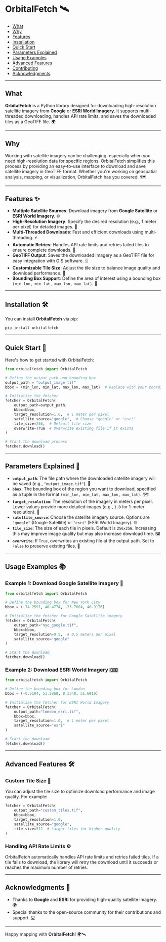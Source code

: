 # OrbitalFetch 🛰️
- [What](#what)
- [Why](#why)
- [Features](#features)
- [Installation](#installation)
- [Quick Start](#quick-start)
- [Parameters Explained](#parameters-explained)
- [Usage Examples](#usage-examples)
- [Advanced Features](#advanced-features)
- [Contributing](#contributing)
- [Acknowledgments](#acknowledgments)

---

## What
**OrbitalFetch** is a Python library designed for downloading high-resolution satellite imagery from **Google** or **ESRI World Imagery**. It supports multi-threaded downloading, handles API rate limits, and saves the downloaded tiles as a GeoTIFF file. 🌍

---

## Why
Working with satellite imagery can be challenging, especially when you need high-resolution data for specific regions. OrbitalFetch simplifies this process by providing an easy-to-use interface to download and save satellite imagery in GeoTIFF format. Whether you're working on geospatial analysis, mapping, or visualization, OrbitalFetch has you covered. 🗺️

---

## Features ✨

- **Multiple Satellite Sources**: Download imagery from **Google Satellite** or **ESRI World Imagery**. 🌐
- **High-Resolution Imagery**: Specify the desired resolution (e.g., 1 meter per pixel) for detailed images. 📸
- **Multi-Threaded Downloads**: Fast and efficient downloads using multi-threading. ⚡
- **Automatic Retries**: Handles API rate limits and retries failed tiles to ensure complete downloads. 🔄
- **GeoTIFF Output**: Saves the downloaded imagery as a GeoTIFF file for easy integration with GIS software. 🗄️
- **Customizable Tile Size**: Adjust the tile size to balance image quality and download performance. 🧩
- **Bounding Box Support**: Define the area of interest using a bounding box `(min_lon, min_lat, max_lon, max_lat)`. 📍

---

## Installation 🛠️

You can install **OrbitalFetch** via pip:

```bash
pip install orbitalfetch
```

---

## Quick Start 🚀

Here's how to get started with OrbitalFetch:

```python
from orbitalfetch import OrbitalFetch

# Define the output path and bounding box
output_path = "output_image.tif"
bbox = (min_lon, min_lat, max_lon, max_lat)  # Replace with your coordinates

# Initialize the fetcher
fetcher = OrbitalFetch(
    output_path=output_path,
    bbox=bbox,
    target_resolution=1.0,  # 1 meter per pixel
    satellite_source="google",  # Choose "google" or "esri"
    tile_size=256,  # Default tile size
    overwrite=True  # Overwrite existing file if it exists
)

# Start the download process
fetcher.download()
```

---

## Parameters Explained 📝

- **`output_path`**: The file path where the downloaded satellite imagery will be saved (e.g., `"output_image.tif"`). 📂
- **`bbox`**: The bounding box of the region you want to download, specified as a tuple in the format `(min_lon, min_lat, max_lon, max_lat)`. 🗺️
- **`target_resolution`**: The resolution of the imagery in meters per pixel. Lower values provide more detailed images (e.g., `1.0` for 1-meter resolution). 📏
- **`satellite_source`**: Choose the satellite imagery source. Options are `"google"` (Google Satellite) or `"esri"` (ESRI World Imagery). 🌐
- **`tile_size`**: The size of each tile in pixels. Default is `256x256`. Increasing this may improve image quality but may also increase download time. 🖼️
- **`overwrite`**: If `True`, overwrites an existing file at the output path. Set to `False` to preserve existing files. 🔄

---

## Usage Examples 📚

### Example 1: Download Google Satellite Imagery 🗽

```python
from orbitalfetch import OrbitalFetch

# Define the bounding box for New York City
bbox = (-74.2591, 40.4774, -73.7004, 40.9176)

# Initialize the fetcher for Google Satellite imagery
fetcher = OrbitalFetch(
    output_path="nyc_google.tif",
    bbox=bbox,
    target_resolution=0.5,  # 0.5 meters per pixel
    satellite_source="google"
)

# Start the download
fetcher.download()
```
### Example 2: Download ESRI World Imagery 🇬🇧

```python
from orbitalfetch import OrbitalFetch

# Define the bounding box for London
bbox = (-0.5104, 51.2868, 0.3340, 51.6919)

# Initialize the fetcher for ESRI World Imagery
fetcher = OrbitalFetch(
    output_path="london_esri.tif",
    bbox=bbox,
    target_resolution=1.0,  # 1 meter per pixel
    satellite_source="esri"
)

# Start the download
fetcher.download()
```

---

## Advanced Features 🛠️

### Custom Tile Size 🧩
You can adjust the tile size to optimize download performance and image quality. For example:

```python
fetcher = OrbitalFetch(
    output_path="custom_tiles.tif",
    bbox=bbox,
    target_resolution=1.0,
    satellite_source="google",
    tile_size=512  # Larger tiles for higher quality
)
```

### Handling API Rate Limits ⚙️
OrbitalFetch automatically handles API rate limits and retries failed tiles. If a tile fails to download, the library will retry the download until it succeeds or reaches the maximum number of retries.

---

## Acknowledgments 🙏

- Thanks to **Google** and **ESRI** for providing high-quality satellite imagery. 🌍
- Special thanks to the open-source community for their contributions and support. 💻

---

Happy mapping with **OrbitalFetch**! 🌍🛰️

